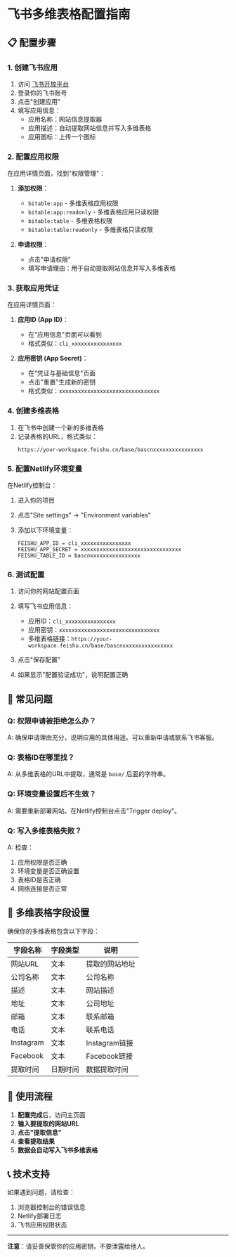 # 飞书多维表格配置指南

## 📋 配置步骤

### 1. 创建飞书应用

1. 访问 [飞书开放平台](https://open.feishu.cn/)
2. 登录你的飞书账号
3. 点击"创建应用"
4. 填写应用信息：
   - 应用名称：网站信息提取器
   - 应用描述：自动提取网站信息并写入多维表格
   - 应用图标：上传一个图标

### 2. 配置应用权限

在应用详情页面，找到"权限管理"：

1. **添加权限**：
   - `bitable:app` - 多维表格应用权限
   - `bitable:app:readonly` - 多维表格应用只读权限
   - `bitable:table` - 多维表格权限
   - `bitable:table:readonly` - 多维表格只读权限

2. **申请权限**：
   - 点击"申请权限"
   - 填写申请理由：用于自动提取网站信息并写入多维表格

### 3. 获取应用凭证

在应用详情页面：

1. **应用ID (App ID)**：
   - 在"应用信息"页面可以看到
   - 格式类似：`cli_xxxxxxxxxxxxxxxx`

2. **应用密钥 (App Secret)**：
   - 在"凭证与基础信息"页面
   - 点击"重置"生成新的密钥
   - 格式类似：`xxxxxxxxxxxxxxxxxxxxxxxxxxxxxxxx`

### 4. 创建多维表格

1. 在飞书中创建一个新的多维表格
2. 记录表格的URL，格式类似：
   ```
   https://your-workspace.feishu.cn/base/bascnxxxxxxxxxxxxxxxx
   ```

### 5. 配置Netlify环境变量

在Netlify控制台：

1. 进入你的项目
2. 点击"Site settings" → "Environment variables"
3. 添加以下环境变量：

   ```
   FEISHU_APP_ID = cli_xxxxxxxxxxxxxxxx
   FEISHU_APP_SECRET = xxxxxxxxxxxxxxxxxxxxxxxxxxxxxxxx
   FEISHU_TABLE_ID = bascnxxxxxxxxxxxxxxxx
   ```

### 6. 测试配置

1. 访问你的网站配置页面
2. 填写飞书应用信息：
   - 应用ID：`cli_xxxxxxxxxxxxxxxx`
   - 应用密钥：`xxxxxxxxxxxxxxxxxxxxxxxxxxxxxxxx`
   - 多维表格链接：`https://your-workspace.feishu.cn/base/bascnxxxxxxxxxxxxxxxx`

3. 点击"保存配置"
4. 如果显示"配置验证成功"，说明配置正确

## 🔧 常见问题

### Q: 权限申请被拒绝怎么办？
A: 确保申请理由充分，说明应用的具体用途。可以重新申请或联系飞书客服。

### Q: 表格ID在哪里找？
A: 从多维表格的URL中提取，通常是 `base/` 后面的字符串。

### Q: 环境变量设置后不生效？
A: 需要重新部署网站。在Netlify控制台点击"Trigger deploy"。

### Q: 写入多维表格失败？
A: 检查：
1. 应用权限是否正确
2. 环境变量是否正确设置
3. 表格ID是否正确
4. 网络连接是否正常

## 📝 多维表格字段设置

确保你的多维表格包含以下字段：

| 字段名称 | 字段类型 | 说明 |
|---------|---------|------|
| 网站URL | 文本 | 提取的网站地址 |
| 公司名称 | 文本 | 公司名称 |
| 描述 | 文本 | 网站描述 |
| 地址 | 文本 | 公司地址 |
| 邮箱 | 文本 | 联系邮箱 |
| 电话 | 文本 | 联系电话 |
| Instagram | 文本 | Instagram链接 |
| Facebook | 文本 | Facebook链接 |
| 提取时间 | 日期时间 | 数据提取时间 |

## 🚀 使用流程

1. **配置完成**后，访问主页面
2. **输入要提取的网站URL**
3. **点击"提取信息"**
4. **查看提取结果**
5. **数据会自动写入飞书多维表格**

## 📞 技术支持

如果遇到问题，请检查：
1. 浏览器控制台的错误信息
2. Netlify部署日志
3. 飞书应用权限状态

---

**注意**：请妥善保管你的应用密钥，不要泄露给他人。
